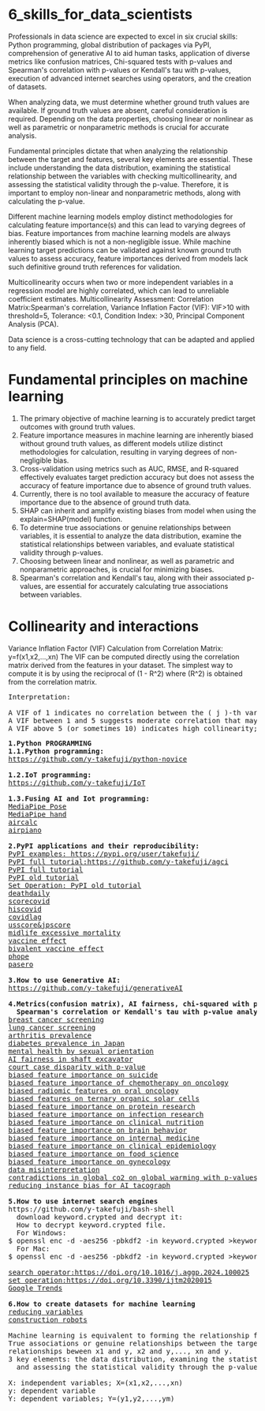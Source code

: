 # 6_skills_for_data_scientists 
Professionals in data science are expected to excel in six crucial skills: Python programming, global distribution of packages via PyPI, comprehension of generative AI to aid human tasks, application of diverse metrics like confusion matrices, Chi-squared tests with p-values and Spearman's correlation with p-values or Kendall's tau with p-values, execution of advanced internet searches using operators, and the creation of datasets.

When analyzing data, we must determine whether ground truth values are available. If ground truth values are absent, careful consideration is required. Depending on the data properties, choosing linear or nonlinear as well as parametric or nonparametric methods is crucial for accurate analysis.

Fundamental principles dictate that when analyzing the relationship between the target and features, several key elements are essential. These include understanding the data distribution, examining the statistical relationship between the variables with checking multicollinearity, and assessing the statistical validity through the p-value. Therefore, it is important to employ non-linear and nonparametric methods, along with calculating the p-value.

Different machine learning models employ distinct methodologies for calculating feature importance(s) and this can lead to varying degrees of bias. Feature importances from machine learning models are always inherently biased which is not a non-negligible issue. While machine learning target predictions can be validated against known ground truth values to assess accuracy, feature importances derived from models lack such definitive ground truth references for validation.

Multicollinearity occurs when two or more independent variables in a regression model are highly correlated, which can lead to unreliable coefficient estimates. Multicollinearity Assessment: Correlation Matrix:Spearman's correlation, Variance Inflation Factor (VIF): VIF>10 with threshold=5, Tolerance: <0.1, Condition Index: >30, Principal Component Analysis (PCA).

Data science is a cross-cutting technology that can be adapted and applied to any field.

# Fundamental principles on machine learning
1. The primary objective of machine learning is to accurately predict target outcomes with ground truth values.
2. Feature importance measures in machine learning are inherently biased without ground truth values, as different models utilize distinct methodologies for calculation, resulting in varying degrees of non-negligible bias.
3. Cross-validation using metrics such as AUC, RMSE, and R-squared effectively evaluates target prediction accuracy but does not assess the accuracy of feature importance due to absence of ground truth values.
4. Currently, there is no tool available to measure the accuracy of feature importance due to the absence of ground truth data.
5. SHAP can inherit and amplify existing biases from model when using the explain=SHAP(model) function.
6. To determine true associations or genuine relationships between variables, it is essential to analyze the data distribution, examine the statistical relationships between variables, and evaluate statistical validity through p-values.
7. Choosing between linear and nonlinear, as well as parametric and nonparametric approaches, is crucial for minimizing biases.
8. Spearman's correlation and Kendall's tau, along with their associated p-values, are essential for accurately calculating true associations between variables.

# Collinearity and interactions
Variance Inflation Factor (VIF) Calculation from Correlation Matrix: y=f(x1,x2,...,xn)
The VIF can be computed directly using the correlation matrix derived from the features in your dataset. The simplest way to compute it is by using the reciprocal of (1 - R^2) where (R^2) is obtained from the correlation matrix.
<pre>
Interpretation:

A VIF of 1 indicates no correlation between the ( j )-th variable and the other variables.
A VIF between 1 and 5 suggests moderate correlation that may not be problematic.
A VIF above 5 (or sometimes 10) indicates high collinearity; the variable may need to be removed or combined with other variables.
</pre>

<pre>
<b>1.Python PROGRAMMING</b>
<b>1.1.Python programming:</b>
<a href='https://github.com/y-takefuji/python-novice'>https://github.com/y-takefuji/python-novice</a>
  
<b>1.2.IoT programming:</b>
<a  href='https://github.com/y-takefuji/IoT'>https://github.com/y-takefuji/IoT</a>
  
<b>1.3.Fusing AI and Iot programming:</b>
<a href='https://github.com/y-takefuji/mediapipe_pose'>MediaPipe Pose</a>
<a href='https://github.com/y-takefuji/mediapipe_hand'>MediaPipe hand</a>
<a href='https://github.com/y-takefuji/air_calculator'>aircalc</a>
<a href='https://github.com/y-takefuji/airpiano'>airpiano</a>

<b>2.PyPI applications and their reproducibility:</b>
<a href='https://pypi.org/user/takefuji/'>PyPI examples: https://pypi.org/user/takefuji/</a>
<a href='https://doi.org/10.1016/j.chemolab.2023.104941'>PyPI full tutorial:https://github.com/y-takefuji/agci</a>
<a href='https://doi.org/10.1016/j.napere.2024.100089'>PyPI full tutorial</a>
<a href='https://doi.org/10.3390/ijtm1030019'>PyPI old tutorial</a>
<a href='https://doi.org/10.3390/ijtm2020015'>Set Operation: PyPI old tutorial</a>
<a href='https://doi.org/10.1007/s13721-022-00359-1'>deathdaily</a>
<a href='https://www.softwareimpacts.com/article/S2665-9638(22)00137-3/fulltext'>scorecovid</a>
<a href='https://www.softwareimpacts.com/article/S2665-9638(23)00003-9/fulltext'>hiscovid</a>
<a href='https://doi.org/10.1007/s13721-023-00430-5'>covidlag</a>
<a href='https://doi.org/10.1109/TCSS.2022.3227926'>usscore&jpscore</a>
<a href='https://doi.org/10.1016/j.ahr.2023.100167'>midlife excessive mortality</a>
<a href='https://doi.org/10.1016/j.intimp.2023.109823'>vaccine effect</a>
<a href='https://doi.org/10.1016/j.drup.2023.101039'>bivalent vaccine effect</a>
<a href='https://doi.org/10.1007/s11239-023-02930-7'>phope</a>
<a href='https://doi.org/10.1016/j.drup.2024.101174'>pasero</a>
  
<b>3.How to use Generative AI:</b>
<a href='https://github.com/y-takefuji/generativeAI'>https://github.com/y-takefuji/generativeAI</a>

<b>4.Metrics(confusion matrix), AI fairness, chi-squared with p-value, 
  Spearman's correlation or Kendall's tau with p-value analysis:</b>
<a href='https://doi.org/10.1016/j.jemep.2023.100938'>breast cancer screening</a>
<a href='https://doi.org/10.1016/j.jemep.2024.101025'>lung cancer screening</a>
<a href='https://doi.org/10.1016/j.intimp.2024.112032'>arthritis prevalence</a>
<a href='https://doi.org/10.1016/j.aggp.2024.100025'>diabetes prevalence in Japan</a>
<a href='https://doi.org/10.1016/j.ajp.2023.103736'>mental health by sexual orientation</a>
<a href='https://doi.org/10.1007/s41693-024-00134-w'>AI fairness in shaft excavator</a>
<a href='https://doi.org/10.1016/j.cities.2024.105398'>court case disparity with p-value</a>
<a href='https://doi.org/10.1016/j.jad.2024.10.019'>biased feature importance on suicide</a>
<a href='https://doi.org/10.1016/j.annonc.2024.10.013'>biased feature importance of chemotherapy on oncology</a>
<a href='https://doi.org/10.1016/j.oraloncology.2024.107090'>biased radiomic features on oral oncology</a>
<a href='https://doi.org/10.1016/j.jechem.2024.10.032'>biased features on ternary organic solar cells</a>
<a href='https://doi.org/10.1016/j.atherosclerosis.2024.119049'>biased feature importance on protein research</a>
<a href='https://doi.org/10.1016/j.jinf.2024.106357'>biased feature importance on infection research</a>
<a href='https://doi.org/10.1016/j.clnu.2024.11.031'>biased feature importance on clinical nutrition</a>
<a href='https://doi.org/10.1016/j.bbi.2024.11.036'>biased feature importance on brain behavior</a>
<a href='https://doi.org/10.1016/j.ejim.2024.11.022'>biased feature importance on internal medicine</a>
<a href='https://doi.org/10.1016/j.jclinepi.2024.111619'>biased feature importance on clinical epidemiology</a>
<a href='https://doi.org/10.1016/j.tifs.2024.104853'>biased feature importance on food science</a>
<a href='https://doi.org/10.1016/j.ajog.2024.12.010'>biased feature importance on gynecology</a>
<a href='https://doi.org/10.1016/j.retram.2024.103490'>data misinterpretation</a>
<a href='https://doi.org/10.1016/j.heha.2024.100109'>contradictions in global co2 on global warming with p-values</a>
<a href='https://doi.org/10.1016/j.cie.2024.110667'>reducing instance bias for AI tacograph</a>

<b>5.How to use internet search engines</b>
https://github.com/y-takefuji/bash-shell
  download keyword.crypted and decrypt it:
  How to decrypt keyword.crypted file.
  For Windows:
$ openssl enc -d -aes256 -pbkdf2 -in keyword.crypted >keyword.pptx
  For Mac:
$ openssl enc -d -aes256 -pbkdf2 -in keyword.crypted >keyword.pptx -md sha256

<a href='https://doi.org/10.1016/j.aggp.2024.100025'>search operator:https://doi.org/10.1016/j.aggp.2024.100025</a>
<a href='https://doi.org/10.3390/ijtm2020015'>set operation:https://doi.org/10.3390/ijtm2020015</a>
<a href='https://doi.org/10.1007/s42824-024-00146-5'>Google Trends</a>

<b>6.How to create datasets for machine learning</b>
<a href='https://doi.org/10.1016/j.aei.2021.101354'>reducing variables</a>
<a href='https://doi.org/10.1007/s41693-024-00134-w'>construction robots</a>

Machine learning is equivalent to forming the relationship function f(): y=f(X) or Y=f(X) 
True associations or genuine relationships between the target and features: 
relationships beween x1 and y, x2 and y,..., xn and y.
3 key elements: the data distribution, examining the statistical relationship between the variables, 
  and assessing the statistical validity through the p-value
  
X: independent variables; X=(x1,x2,...,xn)
y: dependent variable 
Y: dependent variables; Y=(y1,y2,...,ym)
</pre>
